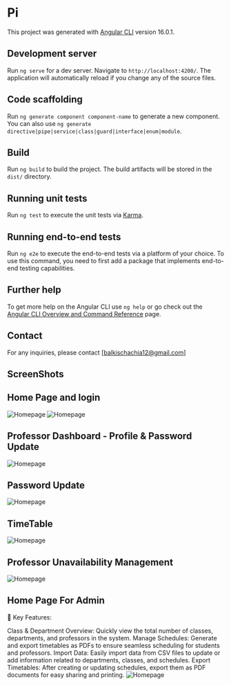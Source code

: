 # Pi

This project was generated with [Angular CLI](https://github.com/angular/angular-cli) version 16.0.1.

## Development server

Run `ng serve` for a dev server. Navigate to `http://localhost:4200/`. The application will automatically reload if you change any of the source files.

## Code scaffolding

Run `ng generate component component-name` to generate a new component. You can also use `ng generate directive|pipe|service|class|guard|interface|enum|module`.

## Build

Run `ng build` to build the project. The build artifacts will be stored in the `dist/` directory.

## Running unit tests

Run `ng test` to execute the unit tests via [Karma](https://karma-runner.github.io).

## Running end-to-end tests

Run `ng e2e` to execute the end-to-end tests via a platform of your choice. To use this command, you need to first add a package that implements end-to-end testing capabilities.

## Further help

To get more help on the Angular CLI use `ng help` or go check out the [Angular CLI Overview and Command Reference](https://angular.io/cli) page.

## Contact
For any inquiries, please contact [balkischachia12@gmail.com]
## ScreenShots
## Home Page and login
 ![Homepage](https://github.com/balkisch1/University-Schedule-Management-System-FRONTEND/blob/main/Capture%20d'%C3%A9cran%202025-01-08%20143529.png?raw=true)
  ![Homepage](https://github.com/balkisch1/University-Schedule-Management-System-FRONTEND/blob/main/Capture%20d'%C3%A9cran%202025-01-08%20143535.png?raw=true)

  ## Professor Dashboard - Profile & Password Update
  ![Homepage](https://github.com/balkisch1/University-Schedule-Management-System-FRONTEND/blob/main/Capture%20d'%C3%A9cran%202025-01-08%20143552.png?raw=true)


## Password Update
   ![Homepage](https://github.com/balkisch1/University-Schedule-Management-System-FRONTEND/blob/main/Capture%20d'%C3%A9cran%202025-01-08%20143600.png?raw=true)


## TimeTable 
   ![Homepage](https://github.com/balkisch1/University-Schedule-Management-System-FRONTEND/blob/main/Capture%20d'%C3%A9cran%202025-01-08%20143605.png?raw=true)
  ## Professor Unavailability Management 
  ![Homepage](https://github.com/balkisch1/University-Schedule-Management-System-FRONTEND/blob/main/Capture%20d'%C3%A9cran%202025-01-08%20143610.png?raw=true)











  ## Home Page  For Admin
  🔧 Key Features:

Class & Department Overview: Quickly view the total number of classes, departments, and professors in the system.
Manage Schedules: Generate and export timetables as PDFs to ensure seamless scheduling for students and professors.
Import Data: Easily import data from CSV files to update or add information related to departments, classes, and schedules.
Export Timetables: After creating or updating schedules, export them as PDF documents for easy sharing and printing.
 ![Homepage](https://github.com/balkisch1/University-Schedule-Management-System-FRONTEND/blob/main/Capture%20d'%C3%A9cran%202025-01-08%20150020.png?raw=true)


